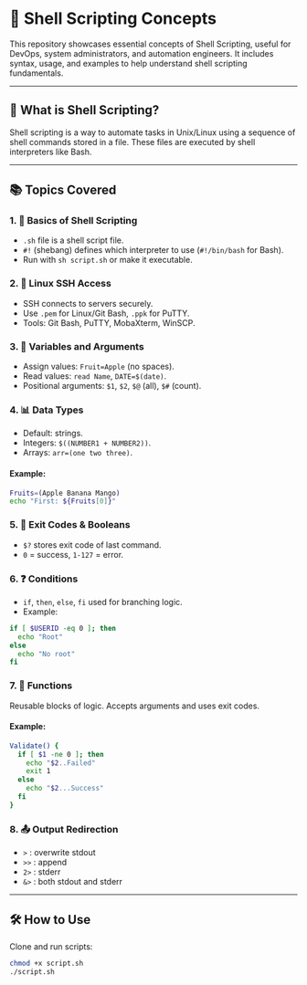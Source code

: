 # 🐚 Shell Scripting Concepts

This repository showcases essential concepts of Shell Scripting, useful for DevOps, system administrators, and automation engineers. It includes syntax, usage, and examples to help understand shell scripting fundamentals.

---

## 📘 What is Shell Scripting?

Shell scripting is a way to automate tasks in Unix/Linux using a sequence of shell commands stored in a file. These files are executed by shell interpreters like Bash.

---

## 📚 Topics Covered

### 1. 🧾 Basics of Shell Scripting
- `.sh` file is a shell script file.
- `#!` (shebang) defines which interpreter to use (`#!/bin/bash` for Bash).
- Run with `sh script.sh` or make it executable.

### 2. 🔐 Linux SSH Access
- SSH connects to servers securely.
- Use `.pem` for Linux/Git Bash, `.ppk` for PuTTY.
- Tools: Git Bash, PuTTY, MobaXterm, WinSCP.

### 3. 🧮 Variables and Arguments
- Assign values: `Fruit=Apple` (no spaces).
- Read values: `read Name`, `DATE=$(date)`.
- Positional arguments: `$1`, `$2`, `$@` (all), `$#` (count).

### 4. 📊 Data Types
- Default: strings.
- Integers: `$((NUMBER1 + NUMBER2))`.
- Arrays: `arr=(one two three)`.

#### Example:
```bash
Fruits=(Apple Banana Mango)
echo "First: ${Fruits[0]}"
```

### 5. 🔢 Exit Codes & Booleans
- `$?` stores exit code of last command.
- `0` = success, `1-127` = error.

### 6. ❓ Conditions
- `if`, `then`, `else`, `fi` used for branching logic.
- Example:
```bash
if [ $USERID -eq 0 ]; then
  echo "Root"
else
  echo "No root"
fi
```

### 7. 🔁 Functions
Reusable blocks of logic. Accepts arguments and uses exit codes.

#### Example:
```bash
Validate() {
  if [ $1 -ne 0 ]; then
    echo "$2..Failed"
    exit 1
  else
    echo "$2...Success"
  fi
}
```

### 8. 📤 Output Redirection
- `>` : overwrite stdout
- `>>` : append
- `2>` : stderr
- `&>` : both stdout and stderr

---

## 🛠 How to Use

Clone and run scripts:
```bash
chmod +x script.sh
./script.sh
```
